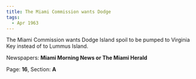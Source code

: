 ```yaml
---  
title: The Miami Commission wants Dodge  
tags:  
  - Apr 1963  
---  
```

  
The Miami Commission wants Dodge Island spoil to be pumped to Virginia Key instead of to Lummus Island.  
  
Newspapers: **Miami Morning News or The Miami Herald**  
  
Page: **16**, Section: **A** 
